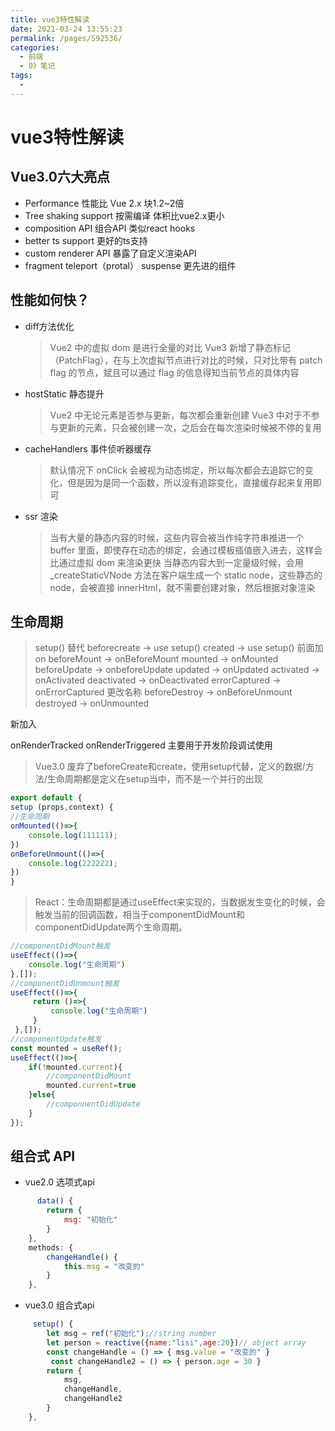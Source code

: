 ```yaml
---
title: vue3特性解读
date: 2021-03-24 13:55:23
permalink: /pages/592536/
categories:
  - 前端
  - 0》笔记
tags:
  - 
---
```


# vue3特性解读

## Vue3.0六大亮点

- Performance 性能比 Vue 2.x 块1.2~2倍
- Tree shaking support 按需编译 体积比vue2.x更小
- composition API 组合API 类似react hooks
- better ts support 更好的ts支持
- custom renderer API 暴露了自定义渲染API
- fragment teleport（protal） suspense 更先进的组件

## 性能如何快？

- diff方法优化
  > Vue2 中的虚拟 dom 是进行全量的对比
  > Vue3 新增了静态标记（PatchFlag），在与上次虚拟节点进行对比的时候，只对比带有 patch flag 的节点，斌且可以通过 flag 的信息得知当前节点的具体内容
- hostStatic 静态提升
  > Vue2 中无论元素是否参与更新，每次都会重新创建
  > Vue3 中对于不参与更新的元素，只会被创建一次，之后会在每次渲染时候被不停的复用
- cacheHandlers 事件侦听器缓存
  > 默认情况下 onClick 会被视为动态绑定，所以每次都会去追踪它的变化，但是因为是同一个函数，所以没有追踪变化，直接缓存起来复用即可
- ssr 渲染
  > 当有大量的静态内容的时候，这些内容会被当作纯字符串推进一个 buffer 里面，即使存在动态的绑定，会通过模板插值嵌入进去，这样会比通过虚拟 dom 来渲染更快
  > 当静态内容大到一定量级时候，会用 _createStaticVNode 方法在客户端生成一个 static node，这些静态的 node，会被直接 innerHtml，就不需要创建对象，然后根据对象渲染

## 生命周期

> setup() 替代
beforecreate -> use setup()
created -> use setup()
前面加on
beforeMount -> onBeforeMount
mounted -> onMounted
beforeUpdate -> onbeforeUpdate
updated -> onUpdated
activated -> onActivated
deactivated -> onDeactivated
errorCaptured -> onErrorCaptured
更改名称
beforeDestroy -> onBeforeUnmount
destroyed -> onUnmounted

新加入

onRenderTracked
onRenderTriggered
主要用于开发阶段调试使用

> Vue3.0 废弃了beforeCreate和create，使用setup代替，定义的数据/方法/生命周期都是定义在setup当中，而不是一个并行的出现
```javascript
export default {
setup (props,context) {
//生命周期
onMounted(()=>{
    console.log(111111);
})
onBeforeUnmount(()=>{
    console.log(222222);
})
}
```

> React：生命周期都是通过useEffect来实现的，当数据发生变化的时候，会触发当前的回调函数，相当于componentDidMount和componentDidUpdate两个生命周期。
```javascript
//componentDidMount触发
useEffect(()=>{
    console.log("生命周期")
},[]);
//componentDidUnmount触发
useEffect(()=>{
     return ()=>{
         console.log("生命周期")
     }
 },[]);
//componentUpdate触发
const mounted = useRef();
useEffect(()=>{
    if(!mounted.current){
        //componentDidMount
        mounted.current=true
    }else{
        //componnentDidUpdate
    }
});
```

## 组合式 API

- vue2.0 选项式api
```javascript
      data() {
        return {
            msg: "初始化"
        }
    },
    methods: {
        changeHandle() {
            this.msg = "改变的"
        }
    },
```
- vue3.0 组合式api
```javascript
     setup() {
        let msg = ref("初始化");//string number
        let person = reactive({name:"lisi",age:20})// object array
        const changeHandle = () => { msg.value = "改变的" }
         const changeHandle2 = () => { person.age = 30 }
        return {
            msg,
            changeHandle,
            changeHandle2
        }
    },
```